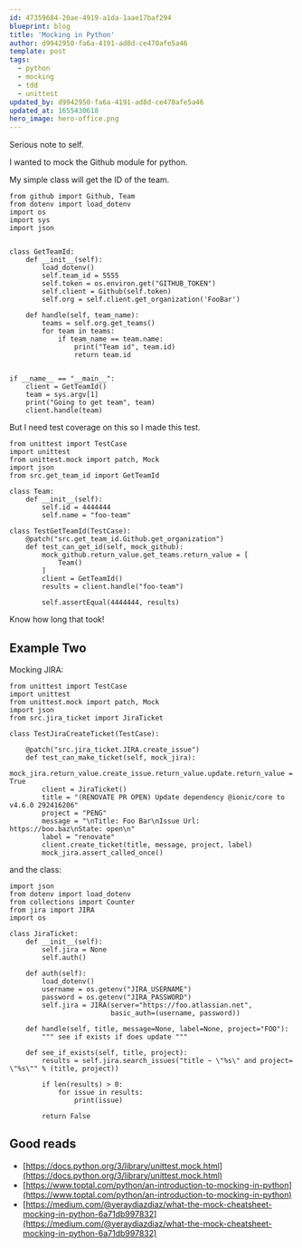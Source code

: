 ```yaml
---
id: 47359684-20ae-4919-a1da-1aae17baf294
blueprint: blog
title: 'Mocking in Python'
author: d9942950-fa6a-4191-ad8d-ce470afe5a46
template: post
tags:
  - python
  - mocking
  - tdd
  - unittest
updated_by: d9942950-fa6a-4191-ad8d-ce470afe5a46
updated_at: 1655430618
hero_image: hero-office.png
---
```

Serious note to self.

I wanted to mock the Github module for python.

My simple class will get the ID of the team.

```
from github import Github, Team
from dotenv import load_dotenv
import os
import sys
import json


class GetTeamId:
    def __init__(self):
        load_dotenv()
        self.team_id = 5555
        self.token = os.environ.get("GITHUB_TOKEN")
        self.client = Github(self.token)
        self.org = self.client.get_organization('FooBar')

    def handle(self, team_name):
        teams = self.org.get_teams()
        for team in teams:
            if team_name == team.name:
                print("Team id", team.id)
                return team.id


if __name__ == "__main__":
    client = GetTeamId()
    team = sys.argv[1]
    print("Going to get team", team)
    client.handle(team)

```

But I need test coverage on this so I made this test.

```
from unittest import TestCase
import unittest
from unittest.mock import patch, Mock
import json
from src.get_team_id import GetTeamId

class Team:
    def __init__(self):
        self.id = 4444444
        self.name = "foo-team"

class TestGetTeamId(TestCase):
    @patch("src.get_team_id.Github.get_organization")
    def test_can_get_id(self, mock_github):
        mock_github.return_value.get_teams.return_value = [
            Team()
        ]
        client = GetTeamId()
        results = client.handle("foo-team")    

        self.assertEqual(4444444, results)
```

Know how long that took!


## Example Two

Mocking JIRA:

```
from unittest import TestCase
import unittest
from unittest.mock import patch, Mock
import json
from src.jira_ticket import JiraTicket

class TestJiraCreateTicket(TestCase):

    @patch("src.jira_ticket.JIRA.create_issue")
    def test_can_make_ticket(self, mock_jira):
        mock_jira.return_value.create_issue.return_value.update.return_value = True
        client = JiraTicket()
        title = "(RENOVATE PR OPEN) Update dependency @ionic/core to v4.6.0 292416206"
        project = "PENG"
        message = "\nTitle: Foo Bar\nIssue Url: https://boo.baz\nState: open\n"
        label = "renovate"
        client.create_ticket(title, message, project, label)
        mock_jira.assert_called_once()

```

and the class:

```
import json
from dotenv import load_dotenv
from collections import Counter
from jira import JIRA
import os

class JiraTicket:
    def __init__(self):
        self.jira = None
        self.auth()

    def auth(self):
        load_dotenv()
        username = os.getenv("JIRA_USERNAME")
        password = os.getenv("JIRA_PASSWORD")
        self.jira = JIRA(server="https://foo.atlassian.net",
                         basic_auth=(username, password))

    def handle(self, title, message=None, label=None, project="FOO"):
        """ see if exists if does update """

    def see_if_exists(self, title, project):
        results = self.jira.search_issues("title ~ \"%s\" and project= \"%s\"" % (title, project))
        
        if len(results) > 0:
            for issue in results:
                print(issue)
        
        return False
```

## Good reads

  *  [https://docs.python.org/3/library/unittest.mock.html](https://docs.python.org/3/library/unittest.mock.html)
  *  [https://www.toptal.com/python/an-introduction-to-mocking-in-python](https://www.toptal.com/python/an-introduction-to-mocking-in-python)
  *  [https://medium.com/@yeraydiazdiaz/what-the-mock-cheatsheet-mocking-in-python-6a71db997832](https://medium.com/@yeraydiazdiaz/what-the-mock-cheatsheet-mocking-in-python-6a71db997832)